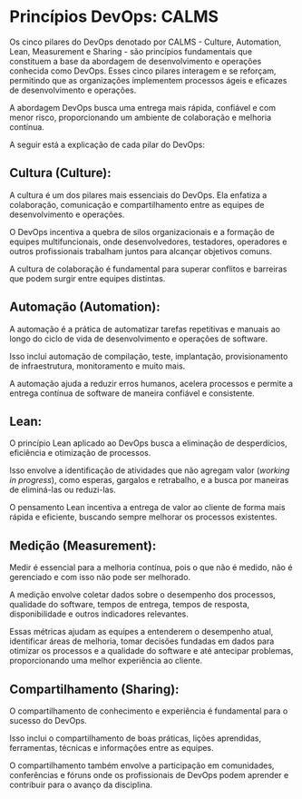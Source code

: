 # Princípios DevOps: CALMS

Os cinco pilares do DevOps denotado por CALMS - Culture, Automation, Lean, Measurement e Sharing - são princípios fundamentais que constituem a base da abordagem de desenvolvimento e operações conhecida como DevOps. Esses cinco pilares interagem e se reforçam, permitindo que as organizações implementem processos ágeis e eficazes de desenvolvimento e operações. 

A abordagem DevOps busca uma entrega mais rápida, confiável e com menor risco, proporcionando um ambiente de colaboração e melhoria contínua.

A seguir está a explicação de cada pilar do DevOps:

## **Cultura (Culture):**

A cultura é um dos pilares mais essenciais do DevOps. Ela enfatiza a colaboração, comunicação e compartilhamento entre as equipes de desenvolvimento e operações. 

O DevOps incentiva a quebra de silos organizacionais e a formação de equipes multifuncionais, onde desenvolvedores, testadores, operadores e outros profissionais trabalham juntos para alcançar objetivos comuns. 

A cultura de colaboração é fundamental para superar conflitos e barreiras que podem surgir entre equipes distintas.

## **Automação (Automation):**

A automação é a prática de automatizar tarefas repetitivas e manuais ao longo do ciclo de vida de desenvolvimento e operações de software. 

Isso inclui automação de compilação, teste, implantação, provisionamento de infraestrutura, monitoramento e muito mais. 

A automação ajuda a reduzir erros humanos, acelera processos e permite a entrega contínua de software de maneira confiável e consistente.

## **Lean:**

O princípio Lean aplicado ao DevOps busca a eliminação de desperdícios, eficiência e otimização de processos. 

Isso envolve a identificação de atividades que não agregam valor (_working in progress_), como esperas, gargalos e retrabalho, e a busca por maneiras de eliminá-las ou reduzi-las. 

O pensamento Lean incentiva a entrega de valor ao cliente de forma mais rápida e eficiente, buscando sempre melhorar os processos existentes.

## **Medição (Measurement):**

Medir é essencial para a melhoria contínua, pois o que não é medido, não é gerenciado e com isso não pode ser melhorado. 

A medição envolve coletar dados sobre o desempenho dos processos, qualidade do software, tempos de entrega, tempos de resposta, disponibilidade e outros indicadores relevantes. 

Essas métricas ajudam as equipes a entenderem o desempenho atual, identificar áreas de melhoria, tomar decisões fundadas em dados para otimizar os processos e a qualidade do software e até antecipar problemas, proporcionando uma melhor experiência ao cliente.

## **Compartilhamento (Sharing):**

O compartilhamento de conhecimento e experiência é fundamental para o sucesso do DevOps. 

Isso inclui o compartilhamento de boas práticas, lições aprendidas, ferramentas, técnicas e informações entre as equipes. 

O compartilhamento também envolve a participação em comunidades, conferências e fóruns onde os profissionais de DevOps podem aprender e contribuir para o avanço da disciplina.
